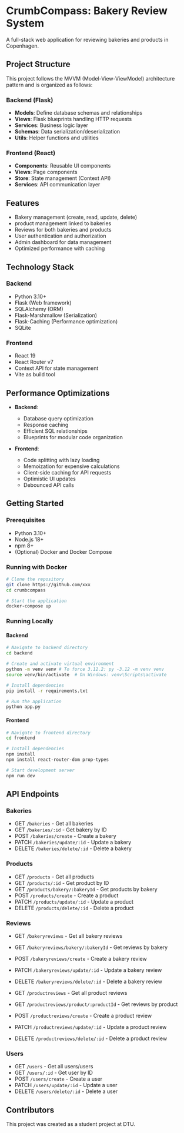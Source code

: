 # CrumbCompass: Bakery Review System

A full-stack web application for reviewing bakeries and products in Copenhagen.

## Project Structure

This project follows the MVVM (Model-View-ViewModel) architecture pattern and is organized as follows:

### Backend (Flask)

- **Models**: Define database schemas and relationships
- **Views**: Flask blueprints handling HTTP requests
- **Services**: Business logic layer
- **Schemas**: Data serialization/deserialization
- **Utils**: Helper functions and utilities

### Frontend (React)

- **Components**: Reusable UI components
- **Views**: Page components
- **Store**: State management (Context API)
- **Services**: API communication layer

## Features

- Bakery management (create, read, update, delete)
- product management linked to bakeries
- Reviews for both bakeries and products
- User authentication and authorization
- Admin dashboard for data management
- Optimized performance with caching

## Technology Stack

### Backend
- Python 3.10+
- Flask (Web framework)
- SQLAlchemy (ORM)
- Flask-Marshmallow (Serialization)
- Flask-Caching (Performance optimization)
- SQLite 

### Frontend
- React 19
- React Router v7
- Context API for state management
- Vite as build tool

## Performance Optimizations

- **Backend**:
  - Database query optimization
  - Response caching
  - Efficient SQL relationships
  - Blueprints for modular code organization

- **Frontend**:
  - Code splitting with lazy loading
  - Memoization for expensive calculations
  - Client-side caching for API requests
  - Optimistic UI updates
  - Debounced API calls

## Getting Started

### Prerequisites
- Python 3.10+
- Node.js 18+
- npm 8+
- (Optional) Docker and Docker Compose

### Running with Docker
```bash
# Clone the repository
git clone https://github.com/xxx
cd crumbcompass

# Start the application
docker-compose up
```

### Running Locally

#### Backend
```bash
# Navigate to backend directory
cd backend

# Create and activate virtual environment
python -m venv venv # To force 3.12.2: py -3.12 -m venv venv
source venv/bin/activate  # On Windows: venv\Scripts\activate

# Install dependencies
pip install -r requirements.txt

# Run the application
python app.py
```

#### Frontend
```bash
# Navigate to frontend directory
cd frontend

# Install dependencies
npm install
npm install react-router-dom prop-types

# Start development server
npm run dev
```

## API Endpoints

### Bakeries
- GET `/bakeries` - Get all bakeries
- GET `/bakeries/:id` - Get bakery by ID
- POST `/bakeries/create` - Create a bakery
- PATCH `/bakeries/update/:id` - Update a bakery
- DELETE `/bakeries/delete/:id` - Delete a bakery

### Products
- GET `/products` - Get all products
- GET `/products/:id` - Get product by ID
- GET `/products/bakery/:bakeryId` - Get products by bakery
- POST `/products/create` - Create a product
- PATCH `/products/update/:id` - Update a product
- DELETE `/products/delete/:id` - Delete a product

### Reviews
- GET `/bakeryreviews` - Get all bakery reviews
- GET `/bakeryreviews/bakery/:bakeryId` - Get reviews by bakery
- POST `/bakeryreviews/create` - Create a bakery review
- PATCH `/bakeryreviews/update/:id` - Update a bakery review
- DELETE `/bakeryreviews/delete/:id` - Delete a bakery review

- GET `/productreviews` - Get all product reviews
- GET `/productreviews/product/:productId` - Get reviews by product
- POST `/productreviews/create` - Create a product review
- PATCH `/productreviews/update/:id` - Update a product review
- DELETE `/productreviews/delete/:id` - Delete a product review

### Users
- GET `/users` - Get all users/users
- GET `/users/:id` - Get user by ID
- POST `/users/create` - Create a user
- PATCH `/users/update/:id` - Update a user
- DELETE `/users/delete/:id` - Delete a user

## Contributors

This project was created as a student project at DTU.
